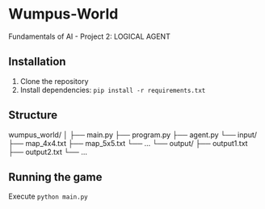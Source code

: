 # Wumpus-World
Fundamentals of AI - Project 2: LOGICAL AGENT

## Installation
1. Clone the repository
2. Install dependencies: `pip install -r requirements.txt`

## Structure
wumpus_world/
│
├── main.py
├── program.py
├── agent.py
└── input/
    ├── map_4x4.txt
    ├── map_5x5.txt
    └── ...
└── output/
    ├── output1.txt
    ├── output2.txt
    └── ...

## Running the game
Execute `python main.py`